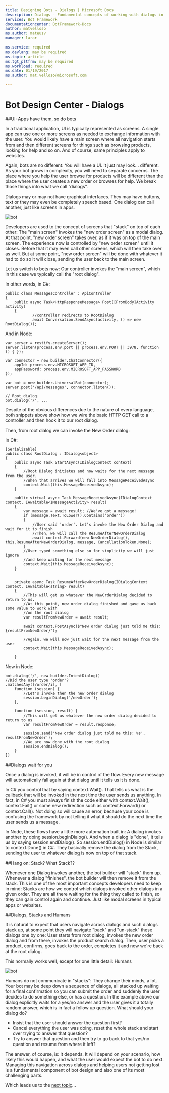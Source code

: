 ```yaml
---
title: Designing Bots - Dialogs | Microsoft Docs
description: Dialogs - Fundamental concepts of working with dialogs in the Microsoft Bot Framework
services: Bot Framework
documentationcenter: BotFramework-Docs
author: matvelloso
ms.author: mateusv
manager: larar

ms.service: required
ms.devlang: may be required
ms.topic: article
ms.tgt_pltfrm: may be required
ms.workload: required
ms.date: 01/19/2017
ms.author: mat.velloso@microsoft.com

---
```

# Bot Design Center - Dialogs


##UI: Apps have them, so do bots 

In a traditional application, UI is typically represented as screens. A single app can use one or more screens as needed to exchange information with the user. You would likely have a main screen where all navigation starts from and then different screens for things such as browsing products, looking for help and so on. And of course, same principles apply to websites.

Again, bots are no different: You will have a UI. It just may look… different. As your bot grows in complexity, you will need to separate concerns. The place where you help the user browse for products will be different than the place where the user creates a new order or browses for help. We break those things into what we call “dialogs”. 

Dialogs may or may not have graphical interfaces. They may have buttons, text or they may even be completely speech based. One dialog can call another, just like screens in apps.

![bot](../../~/media/designing-bots/core/dialogs-screens.png)

Developers are used to the concept of screens that "stack" on top of each other: The "main screen" invokes the "new order screen" as a modal dialog. At that point, "new order screen" takes over, as if it was on top of the main screen. The experience now is controlled by "new order screen" until it closes. Before that it may even call other screens, which will then take over as well. But at some point, "new order screen" will be done with whatever it had to do so it will close, sending the user back to the main screen.

Let us switch to bots now: Our controller invokes the "main screen", which in this case we typically call the "root dialog".

In other words, in C#:


	public class MessagesController : ApiController
	{
        public async Task<HttpResponseMessage> Post([FromBody]Activity activity)
        {
				//controller redirects to RootDialog
                await Conversation.SendAsync(activity, () => new RootDialog()); 


And in Node:

	var server = restify.createServer();
	server.listen(process.env.port || process.env.PORT || 3978, function () { });

	var connector = new builder.ChatConnector({
    	appId: process.env.MICROSOFT_APP_ID,
		appPassword: process.env.MICROSOFT_APP_PASSWORD
	});

	var bot = new builder.UniversalBot(connector);
	server.post('/api/messages', connector.listen());

	// Root dialog
	bot.dialog('/', ...

Despite of the obvious differences due to the nature of every language, both snippets above show how we wire the basic HTTP GET call to a controller and then hook it to our root dialog.

Then, from root dialog we can invoke the New Order dialog:

In C#:


    [Serializable]
    public class RootDialog : IDialog<object>
    {
        public async Task StartAsync(IDialogContext context)
        {
			//Root Dialog initiates and now waits for the next message from the user. 
			//When that arrives we will fall into MessageReceivedAsync
            context.Wait(this.MessageReceivedAsync); 
        }

        public virtual async Task MessageReceivedAsync(IDialogContext context, IAwaitable<IMessageActivity> result)
        {
            var message = await result; //We've got a message!
            if (message.Text.ToLower().Contains("order"))
            {
				//User said 'order'. Let's invoke the New Order Dialog and wait for it to finish
				//Then, we will call the ResumeAfterNewOrderDialog
                await context.Forward(new NewOrderDialog(), this.ResumeAfterNewOrderDialog, message, CancellationToken.None);
            }
			//User typed something else so for simplicity we will just ignore 
			//and keep waiting for the next message
            context.Wait(this.MessageReceivedAsync);
        }


        private async Task ResumeAfterNewOrderDialog(IDialogContext context, IAwaitable<string> result)
        {
			//This will get us whatever the NewOrderDialog decided to return to us. 
			//At this point, new order dialog finished and gave us back some value to work with
			//on the root dialog
            var resultFromNewOrder = await result;

            await context.PostAsync($"New order dialog just told me this: {resultFromNewOrder}");

			//Again, we will now just wait for the next message from the user
            context.Wait(this.MessageReceivedAsync);

        }

Now in Node:

	bot.dialog('/', new builder.IntentDialog()
	//Did the user type 'order'?
    .matchesAny([/order/i], [ 
        function (session) {
			//Let's invoke then the new order dialog
            session.beginDialog('/newOrder');
        },

        function (session, result) {
			//This will get us whatever the new order dialog decided to return to us
			var resultFromNewOrder = result.response;

            session.send('New order dialog just told me this: %s', resultFromNewOrder');
            //We are now done with the root dialog
			session.endDialog(); 
        }
    ])



##Dialogs wait for you

Once a dialog is invoked, it will be in control of the flow. Every new message will automatically fall again at that dialog until it tells us it is done. 

In C# you control that by saying context.Wait(). That tells us what is the callback that will be invoked in the next time the user sends us anything. In fact, in C# you must always finish the code either with context.Wait(), context.Fail() or some new redirection such as context.Forward() or context.Call(). Not doing so will cause an error, because your code is confusing the framework by not telling it what it should do the next time the user sends us a message.

In Node, these flows have a little more automation built in: A dialog invokes another by doing session.beginDialog(). And when a dialog is "done", it tells us by saying session.endDialog(). So session.endDialog() in Node is similar to context.Done() in C#. They basically remove the dialog from the Stack, sending the user to whatever dialog is now on top of that stack.

##Hang on: Stack? What Stack??

Whenever one Dialog invokes another, the bot builder will "stack" them up. Whenever a dialog "finishes", the bot builder will then remove it from the stack. This is one of the most important concepts developers need to keep in mind: Stacks are how we control which dialogs invoked other dialogs in a given order. They are all there waiting for the thing they called to finish, so they can gain control again and continue. Just like modal screens in typical apps or websites.


##Dialogs, Stacks and Humans

It is natural to expect that users navigate across dialogs and such dialogs stack up, at some point they will navigate "back" and "un-stack" these dialogs one by one: User starts from root dialog, invokes the new order dialog and from there, invokes the product search dialog. Then, user picks a product, confirms, goes back to the order, completes it and now we're back at the root dialog.

This normally works well, except for one little detail: Humans

![bot](../../~/media/designing-bots/core/stack-issue.png)

Humans do not communicate in "stacks": They change their minds, a lot. Your bot may be deep down a sequence of dialogs, all stacked up waiting for a final confirmation so you can submit the order and suddenly the user decides to do something else, or has a question. In the example above our dialog explicitly waits for a yes/no answer and the user gives it a totally random answer, which is in fact a follow up question. What should your dialog do?

- Insist that the user should answer the question first?
- Cancel everything the user was doing, reset the whole stack and start over trying to answer that question?
- Try to answer that question and then try to go back to that yes/no question and resume from where it left?

The answer, of course, is: It depends. It will depend on your scenario, how likely this would happen, and what the user would expect the bot to do next. Managing this navigation across dialogs and helping users not getting lost is a fundamental component of bot design and also one of its most challenging parts.

Which leads us to the [next topic](navigation.md)...
